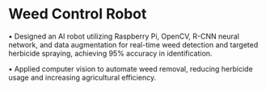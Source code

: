 # Weed Control Robot
• Designed an AI robot utilizing Raspberry Pi, OpenCV, R-CNN neural network, and data augmentation for real-time weed detection and targeted herbicide spraying, achieving 95% accuracy in identification.

• Applied computer vision to automate weed removal, reducing herbicide usage and increasing agricultural efficiency.
